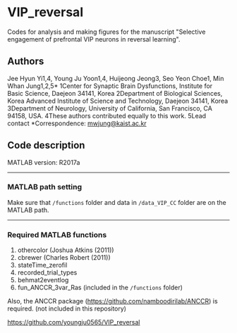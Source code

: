 # VIP_reversal

Codes for analysis and making figures for the manuscript "Selective engagement of prefrontal VIP neurons in reversal learning".

## Authors
Jee Hyun Yi1,4, Young Ju Yoon1,4, Huijeong Jeong3, Seo Yeon Choe1, Min Whan Jung1,2,5*
1Center for Synaptic Brain Dysfunctions, Institute for Basic Science, Daejeon 34141, Korea
2Department of Biological Sciences, Korea Advanced Institute of Science and Technology, Daejeon 34141, Korea
3Department of Neurology, University of California, San Francisco, CA 94158, USA.
4These authors contributed equally to this work.
5Lead contact
*Correspondence: mwjung@kaist.ac.kr

## Code description
MATLAB version: R2017a
*****
### MATLAB path setting
Make sure that <code>/functions</code> folder and data in <code>/data_VIP_CC</code> folder are on the MATLAB path.

*****
### Required MATLAB functions
1. othercolor (Joshua Atkins (2011))
2. cbrewer (Charles Robert (2011))
3. stateTime_zerofil
4. recorded_trial_types
5. behmat2eventlog
6. fun_ANCCR_3var_Ras
(included in the <code>/functions</code> folder)

Also, the ANCCR package (https://github.com/namboodirilab/ANCCR) is required. (not included in this repository)



https://github.com/youngju0565/VIP_reversal
